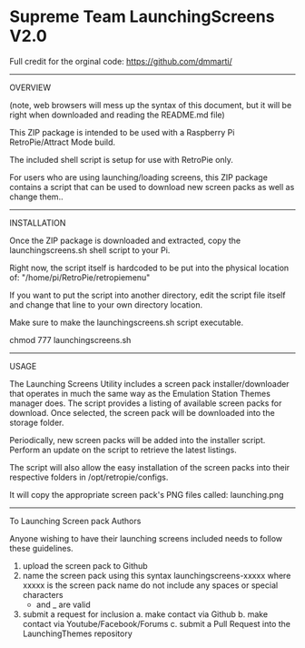 # Supreme Team LaunchingScreens V2.0
  Full credit for the orginal code: https://github.com/dmmarti/

-------
OVERVIEW

(note, web browsers will mess up the syntax of this document, but it will be right when downloaded and reading the README.md file)

This ZIP package is intended to be used with a Raspberry Pi RetroPie/Attract Mode build.

The included shell script is setup for use with RetroPie only.

For users who are using launching/loading screens, this ZIP package contains a script that can be used to download new screen packs as well as change them..

------------
INSTALLATION

Once the ZIP package is downloaded and extracted, copy the launchingscreens.sh shell script to your Pi.

Right now, the script itself is hardcoded to be put into the physical location of:  "/home/pi/RetroPie/retropiemenu"

If you want to put the script into another directory, edit the script file itself and change that line to your own directory location.

Make sure to make the launchingscreens.sh script executable.

chmod 777 launchingscreens.sh

-----
USAGE

The Launching Screens Utility includes a screen pack installer/downloader that operates in much the same way as the Emulation Station Themes manager does.  The script provides a listing of available screen packs for download.  Once selected, the screen pack will be downloaded into the storage folder.

Periodically, new screen packs will be added into the installer script.  Perform an update on the script to retrieve the latest listings.

The script will also allow the easy installation of the screen packs into their respective folders in /opt/retropie/configs.

It will copy the appropriate screen pack's PNG files called:  launching.png

---------------
To Launching Screen pack Authors

Anyone wishing to have their launching screens included needs to follow these guidelines.

1.  upload the screen pack to Github
2.  name the screen pack using this syntax
    launchingscreens-xxxxx     where xxxxx is the screen pack name
    do not include any spaces or special characters
    - and _ are valid
3.  submit a request for inclusion
    a.  make contact via Github
    b.  make contact via Youtube/Facebook/Forums
    c.  submit a Pull Request into the LaunchingThemes repository

